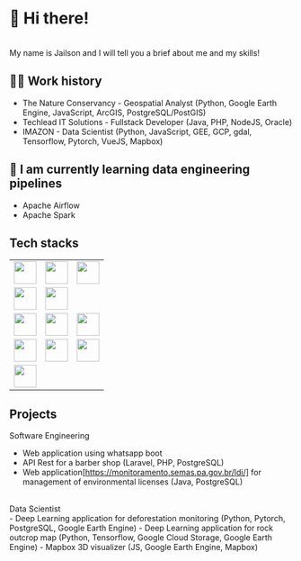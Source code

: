 # 👋 Hi there! 
<br>
My name is Jailson and I will tell you a brief about me and my skills!


## 👷‍♂️ Work history
- The Nature Conservancy - Geospatial Analyst (Python, Google Earth Engine, JavaScript, ArcGIS, PostgreSQL/PostGIS)
- Techlead IT Solutions - Fullstack Developer (Java, PHP, NodeJS, Oracle)
- IMAZON - Data Scientist (Python, JavaScript, GEE, GCP, gdal, Tensorflow, Pytorch, VueJS, Mapbox)

## 🌱 I am currently learning data engineering pipelines
- Apache Airflow
- Apache Spark

## Tech stacks
<table>
          <tr>
                    <td><img src="https://cdn.jsdelivr.net/gh/devicons/devicon/icons/python/python-original.svg" width="40" height="40"  /></td>
                    <td><img src="https://cdn.jsdelivr.net/gh/devicons/devicon/icons/javascript/javascript-original.svg" width="40" height="40"/></td>
                    <td><img src="https://cdn.jsdelivr.net/gh/devicons/devicon/icons/php/php-plain.svg" width="40" height="40"/></td>
          </tr>
          <tr>
                    <td><img src="https://cdn.jsdelivr.net/gh/devicons/devicon/icons/tensorflow/tensorflow-original.svg" width="40" height="40"/></td>
                    <td><img src="https://cdn.jsdelivr.net/gh/devicons/devicon/icons/pytorch/pytorch-original.svg" width="40" height="40"/></td>
          </tr>
          <tr>
                    <td><img src="https://cdn.jsdelivr.net/gh/devicons/devicon/icons/postgresql/postgresql-original.svg" width="40" height="40"/></td>
                    <td><img src="https://cdn.jsdelivr.net/gh/devicons/devicon/icons/oracle/oracle-original.svg" width="40" height="40"/></td>
                    <td><img src="https://cdn.jsdelivr.net/gh/devicons/devicon/icons/mysql/mysql-original-wordmark.svg" width="40" height="40"/></td>
          </tr>
          <tr>
                    <td><img src="https://cdn.jsdelivr.net/gh/devicons/devicon/icons/vuejs/vuejs-original.svg" width="40" height="40" /></td>
                    <td><img src="https://cdn.jsdelivr.net/gh/devicons/devicon/icons/bootstrap/bootstrap-original.svg" width="40" height="40" /></td>
                    <td><img src="https://cdn.jsdelivr.net/gh/devicons/devicon/icons/laravel/laravel-plain-wordmark.svg" width="40" height="40" /></td>
          </tr>
          <tr>
                           <td><img src="https://cdn.jsdelivr.net/gh/devicons/devicon/icons/googlecloud/googlecloud-original.svg" width="40" height="40" /></td>
          </tr>
</table>

      
            
          

          
          


## Projects

Software Engineering
<br>
- Web application using whatsapp boot
- API Rest for a barber shop (Laravel, PHP, PostgreSQL)
- Web application[https://monitoramento.semas.pa.gov.br/ldi/] for management of environmental licenses (Java, PostgreSQL) 
<br>
Data Scientist
 <br>
- Deep Learning application for deforestation monitoring (Python, Pytorch, PostgreSQL, Google Earth Engine)
- Deep Learning application for rock outcrop map (Python, Tensorflow, Google Cloud Storage, Google Earth Engine)
- Mapbox 3D visualizer (JS, Google Earth Engine, Mapbox)
